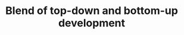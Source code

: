 ---
title: Blend of top-down and bottom-up development
description: Ballerina revolutionizes microservices development by offering unparalleled support for both top-down and bottom-up approaches. Developers can effortlessly design their microservices architecture with Ballerina's intuitive syntax and design tools, allowing for clear architectural vision and easier collaboration. Alternatively, they can build individual microservices with precision and speed, seamlessly integrating them into a cohesive architecture.
image: 'images/architecture-view.png'
---